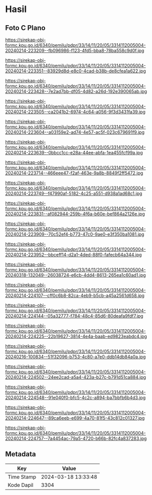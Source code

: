 # Hasil

## Foto C Plano

https://sirekap-obj-formc.kpu.go.id/6340/pemilu/pdpr/33/14/11/20/05/3314112005004-20240214-223209--fb096986-f123-4fd5-bba8-78ba558c9d0f.jpg

https://sirekap-obj-formc.kpu.go.id/6340/pemilu/pdpr/33/14/11/20/05/3314112005004-20240214-223351--83929d8d-e8c0-4cad-b38b-de8cfea1a622.jpg

https://sirekap-obj-formc.kpu.go.id/6340/pemilu/pdpr/33/14/11/20/05/3314112005004-20240214-223428--7e2ad7bb-df05-4d82-a26d-192e390065ab.jpg

https://sirekap-obj-formc.kpu.go.id/6340/pemilu/pdpr/33/14/11/20/05/3314112005004-20240214-223505--ca2041b2-6974-4c64-a056-9f3d3431fa39.jpg

https://sirekap-obj-formc.kpu.go.id/6340/pemilu/pdpr/33/14/11/20/05/3314112005004-20240214-223604--a03159e2-ad74-4e57-ac5f-023c679691f9.jpg

https://sirekap-obj-formc.kpu.go.id/6340/pemilu/pdpr/33/14/11/20/05/3314112005004-20240214-223639--0bbcc1cc-e28a-44ee-abfa-1ea455fcf99a.jpg

https://sirekap-obj-formc.kpu.go.id/6340/pemilu/pdpr/33/14/11/20/05/3314112005004-20240214-223714--466eee47-f2af-463e-9a8b-8849f2ff5472.jpg

https://sirekap-obj-formc.kpu.go.id/6340/pemilu/pdpr/33/14/11/20/05/3314112005004-20240214-223749--f47990af-5182-4c25-a551-d938a1ad68c1.jpg

https://sirekap-obj-formc.kpu.go.id/6340/pemilu/pdpr/33/14/11/20/05/3314112005004-20240214-223831--af082944-259b-4f6a-b60e-bef864a2126e.jpg

https://sirekap-obj-formc.kpu.go.id/6340/pemilu/pdpr/33/14/11/20/05/3314112005004-20240214-223909--70c52ef4-b773-47c0-9ae0-e3f350ba1081.jpg

https://sirekap-obj-formc.kpu.go.id/6340/pemilu/pdpr/33/14/11/20/05/3314112005004-20240214-223952--bbceff14-d2a1-4ded-88f0-fafecb64a344.jpg

https://sirekap-obj-formc.kpu.go.id/6340/pemilu/pdpr/33/14/11/20/05/3314112005004-20240318-132049--26038724-e6cb-4dd4-8613-265ea1c60ad1.jpg

https://sirekap-obj-formc.kpu.go.id/6340/pemilu/pdpr/33/14/11/20/05/3314112005004-20240214-224107--cff0c6b8-82ca-4eb9-b5cb-a45a2561d658.jpg

https://sirekap-obj-formc.kpu.go.id/6340/pemilu/pdpr/33/14/11/20/05/3314112005004-20240214-224144--05a32777-f784-48c4-85d6-80deafa9fdf7.jpg

https://sirekap-obj-formc.kpu.go.id/6340/pemilu/pdpr/33/14/11/20/05/3314112005004-20240214-224225--22b19627-3814-4e4a-baab-ed9823eabdc4.jpg

https://sirekap-obj-formc.kpu.go.id/6340/pemilu/pdpr/33/14/11/20/05/3314112005004-20240216-100834--51f32096-b753-4c80-a7e0-ddb14db84a0a.jpg

https://sirekap-obj-formc.kpu.go.id/6340/pemilu/pdpr/33/14/11/20/05/3314112005004-20240214-224502--24ee2cad-a5a4-423a-b27c-b791d51ca884.jpg

https://sirekap-obj-formc.kpu.go.id/6340/pemilu/pdpr/33/14/11/20/05/3314112005004-20240214-224548--91e040f0-bfc5-4c2c-a894-ba7bbfb6b4d3.jpg

https://sirekap-obj-formc.kpu.go.id/6340/pemilu/pdpr/33/14/11/20/05/3314112005004-20240214-224647--89ca6eeb-e699-4a70-81f5-43c812c01327.jpg

https://sirekap-obj-formc.kpu.go.id/6340/pemilu/pdpr/33/14/11/20/05/3314112005004-20240214-224757--7a4454ac-79a5-4720-b66b-82fc4a837283.jpg


## Metadata

| Key        | Value               |
| ---------- | ------------------- |
| Time Stamp | 2024-03-18 13:33:48 |
| Kode Dapil | 3304                |




